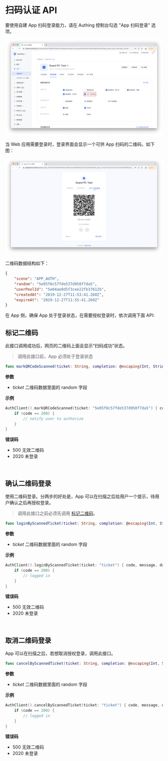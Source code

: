 # 扫码认证 API

<LastUpdated/>

要使用自建 App 扫码登录能力，请在 Authing 控制台勾选 "App 扫码登录" 选项。

![](./images/1.png)

当 Web 应用需要登录时，登录界面会显示一个可供 App 扫码的二维码，如下图：

![](./images/2.png)

二维码数据结构如下：

```json
{
    "scene": "APP_AUTH",
    "random": "5e05f0c57fde537d950f7da5",
    "userPoolId": "5e04ae0d5f3cee22fb37612b",
    "createdAt": "2019-12-27T11:53:41.260Z",
    "expireAt": "2019-12-27T11:55:41.260Z"
}
```

在 App 侧，确保 App 处于登录状态，在需要授权登录时，依次调用下面 API:

## 标记二维码

此接口调用成功后，网页的二维码上面会显示“扫码成功”状态。

> 调用此接口前，App 必须处于登录状态


```swift
func markQRCodeScanned(ticket: String, completion: @escaping(Int, String?, NSDictionary?) -> Void)
```

**参数**

* *ticket* 二维码数据里面的 random 字段

**示例**

```swift
AuthClient().markQRCodeScanned(ticket: "5e05f0c57fde537d950f7da5") { code, message, data in
    if (code == 200) {
        // notify user to authorize
    }
}
```

**错误码**

* 500 无效二维码
* 2020 未登录

<br>

## 确认二维码登录

使用二维码登录。分两步的好处是，App 可以在扫描之后给用户一个提示，待用户确认之后再授权登录。

> 调用此接口之前必须先调用 [标记二维码](#标记二维码)。


```swift
func loginByScannedTicket(ticket: String, completion: @escaping(Int, String?, NSDictionary?) -> Void)
```

**参数**

* *ticket* 二维码数据里面的 random 字段

**示例**

```swift
AuthClient().loginByScannedTicket(ticket: "ticket") { code, message, data in
    if (code == 200) {
        // logged in
    }
}
```

**错误码**

* 500 无效二维码
* 2020 未登录

<br>

## 取消二维码登录

App 可以在扫描之后，若想取消授权登录，调用此接口。


```swift
func cancelByScannedTicket(ticket: String, completion: @escaping(Int, String?, NSDictionary?) -> Void)
```

**参数**

* *ticket* 二维码数据里面的 random 字段

**示例**

```swift
AuthClient().cancelByScannedTicket(ticket: "ticket") { code, message, data in
    if (code == 200) {
        // logged in
    }
}
```

**错误码**

* 500 无效二维码
* 2020 未登录

<br>
